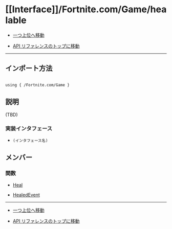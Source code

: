 # [[Interface]]/Fortnite.com/Game/healable

- [一つ上位へ移動](../main.md)

- [API リファレンスのトップに移動](/main.md)

---

## インポート方法

```verse

using { /Fortnite.com/Game }

```

## 説明

(TBD)

### 実装インタフェース

- `(インタフェース名)`

## メンバー

### 関数

- [Heal](./F_Heal/main.md)

- [HealedEvent](./F_HealedEvent/main.md)

---

- [一つ上位へ移動](../main.md)

- [API リファレンスのトップに移動](/main.md)
